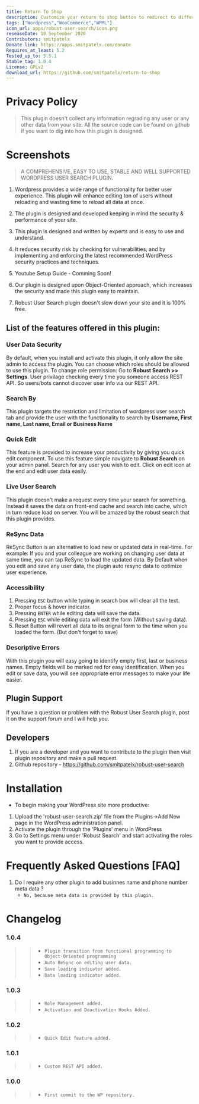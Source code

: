 ```yaml
---
title: Return To Shop
description: Customize your return to shop button to redirect to different URL.
tags: ["Wordpress","WooCommerce","WPML"]
icon_url: apps/robust-user-search/icon.png
reseaseDate: 10 September 2020
Contributors: smitpatelx
Donate link: https://apps.smitpatelx.com/donate
Requires_at_least: 5.2
Tested_up_to: 5.5.1
Stable_tag: 1.0.4
License: GPLv2
download_url: https://github.com/smitpatelx/return-to-shop
---
```


# Privacy Policy

> This plugin doesn't collect any information regrading any user or any other data from your site. All the source code can be found on github if you want to dig into how this plugin is designed.

# Screenshots

<spx-image src="~/static/apps/robust-user-search/main-page.png"></spx-image>
<spx-image src="~/static/apps/robust-user-search/edit-components.png"></spx-image>
<spx-image src="~/static/apps/robust-user-search/settings-page.png"></spx-image>


> A COMPREHENSIVE, EASY TO USE, STABLE AND WELL SUPPORTED WORDPRESS USER SEARCH PLUGIN.

1. Wordpress provides a wide range of functionality for better user experience. This plugin will enhance editing ton of users without reloading and wasting time to reload all data at once.

2. The plugin is designed and developed keeping in mind the security & performance of your site.

3. This plugin is designed and written by experts and is easy to use and understand.

4. It reduces security risk by checking for vulnerabilities, and by implementing and enforcing the latest recommended WordPress security practices and techniques.

5. Youtube Setup Guide - Comming Soon!

6. Our plugin is designed upon Object-Oriented approach, which increases the security and made this plugin easy to maintain.

7. Robust User Search plugin doesn't slow down your site and it is 100% free.

## List of the features offered in this plugin:

### User Data Security
By default, when you install and activate this plugin, it only allow the site admin to access the plugin. You can choose which roles should be allowed to use this plugin. To change role permission: Go to **Robust Search >> Settings**. User privilage checking every time you someone access REST API. So users/bots cannot discover user info via our REST API.

### Search By
This plugin targets the restriction and limitation of wordpress user search tab and provide the user with the functionality to search by **Username, First name, Last name, Email or Business Name**

### Quick Edit
This feature is provided to increase your productivity by giving you quick edit component. To use this feature simple navigate to **Robust Search** on your admin panel. Search for any user you wish to edit. Click on edit icon at the end and edit user data easily.

### Live User Search
This plugin doesn't make a request every time your search for something. Instead it saves the data on front-end cache and search into cache, which in turn reduce load on server. You will be amazed by the robust search that this plugin provides.

### ReSync Data
ReSync Button is an alternative to load new or updated data in real-time. For example: If you and your colleague are working on changing user data at same time, you can tap ReSync to load the updated data. By Default when you edit and save any user data, the plugin auto resync data to optimize user experience.

### Accessibility
1. Pressing `ESC` button while typing in search box will clear all the text.
2. Proper focus & hover indicator.
3. Pressing `ENTER` while editing data will save the data.
4. Pressing `ESC` while editing data will exit the form (Without saving data).
5. Reset Button will revert all data to its orignal form to the time when you loaded the form. (But don't forget to save)

### Descriptive Errors
With this plugin you will easy going to identify empty first, last or business names. Empty fields will be marked red for easy identification. When you edit or save data, you will see appropriate error messages to make your life easier.

## Plugin Support
If you have a question or problem with the Robust User Search plugin, post it on the support forum and I will help you.

## Developers
1. If you are a developer and you want to contribute to the plugin then visit plugin repository and make a pull request.
2. Github repository - https://github.com/smitpatelx/robust-user-search

# Installation

- To begin making your WordPress site more productive:

1. Upload the 'robust-user-search.zip' file from the Plugins->Add New page in the WordPress administration panel.
2. Activate the plugin through the 'Plugins' menu in WordPress
3. Go to Settings menu under 'Robust Search' and start activating the roles you want to provide access.

# Frequently Asked Questions [FAQ]

1. Do I require any other plugin to add businnes name and phone number meta data ?
    - `No, because meta data is provided by this plugin.`

# Changelog

### 1.0.4
>>- `Plugin transition from functional programming to Object-Oriented programming`
>>- `Auto ReSync on editing user data.`
>>- `Save loading indicator added.`
>>- `Data loading indicator added.`

### 1.0.3
>>- `Role Management added.`
>>- `Activation and Deactivation Hooks Added.`

### 1.0.2
>>- `Quick Edit feature added.`

### 1.0.1
>>- `Custom REST API added.`

### 1.0.0
>>- `First commit to the WP repository.`